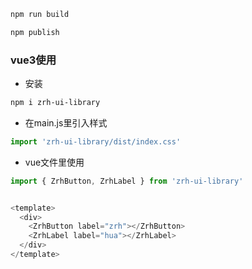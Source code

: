 ```bash
npm run build

npm publish

```


### vue3使用

* 安装

```bash
npm i zrh-ui-library
```

* 在main.js里引入样式
```js
import 'zrh-ui-library/dist/index.css'
```


* vue文件里使用
```js
import { ZrhButton, ZrhLabel } from 'zrh-ui-library'


<template>
  <div>        
    <ZrhButton label="zrh"></ZrhButton>
    <ZrhLabel label="hua"></ZrhLabel>
  </div>
</template>
```